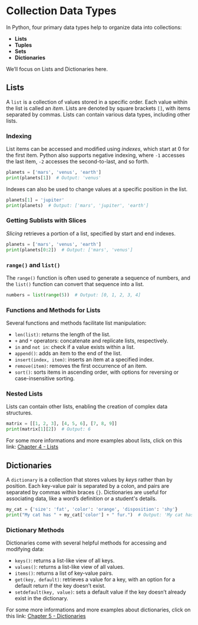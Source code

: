 # Collection Data Types

In Python, four primary data types help to organize data into collections:
- **Lists**
- **Tuples**
- **Sets**
- **Dictionaries**

We’ll focus on Lists and Dictionaries here.

## Lists

A `list` is a collection of values stored in a specific order. Each value within the list is called an *item*. Lists are denoted by square brackets `[]`, with items separated by commas. Lists can contain various data types, including other lists.

### Indexing
List items can be accessed and modified using *indexes*, which start at 0 for the first item. Python also supports negative indexing, where `-1` accesses the last item, `-2` accesses the second-to-last, and so forth.

```python
planets = ['mars', 'venus', 'earth']
print(planets[1])  # Output: 'venus'
```

Indexes can also be used to change values at a specific position in the list.

```python
planets[1] = 'jupiter'
print(planets)  # Output: ['mars', 'jupiter', 'earth']
```

### Getting Sublists with Slices
*Slicing* retrieves a portion of a list, specified by start and end indexes.

```python
planets = ['mars', 'venus', 'earth']
print(planets[0:2])  # Output: ['mars', 'venus']
```

### `range()` and `list()`
The `range()` function is often used to generate a sequence of numbers, and the `list()` function can convert that sequence into a list.

```python
numbers = list(range(5))  # Output: [0, 1, 2, 3, 4]
```

### Functions and Methods for Lists
Several functions and methods facilitate list manipulation:
- `len(list)`: returns the length of the list.
- `+` and `*` operators: concatenate and replicate lists, respectively.
- `in` and `not in`: check if a value exists within a list.
- `append()`: adds an item to the end of the list.
- `insert(index, item)`: inserts an item at a specified index.
- `remove(item)`: removes the first occurrence of an item.
- `sort()`: sorts items in ascending order, with options for reversing or case-insensitive sorting.

### Nested Lists
Lists can contain other lists, enabling the creation of complex data structures.

```python
matrix = [[1, 2, 3], [4, 5, 6], [7, 8, 9]]
print(matrix[1][2])  # Output: 6
```
For some more informations and more examples about lists, click on this link: [Chapter 4 - Lists](notes/chapter_4_notes.md)


## Dictionaries

A `dictionary` is a collection that stores values by *keys* rather than by position. Each key-value pair is separated by a colon, and pairs are separated by commas within braces `{}`. Dictionaries are useful for associating data, like a word’s definition or a student's details.

```python
my_cat = {'size': 'fat', 'color': 'orange', 'disposition': 'shy'}
print("My cat has " + my_cat['color'] + " fur.")  # Output: 'My cat has orange fur.'
```

### Dictionary Methods
Dictionaries come with several helpful methods for accessing and modifying data:
- `keys()`: returns a list-like view of all keys.
- `values()`: returns a list-like view of all values.
- `items()`: returns a list of key-value pairs.
- `get(key, default)`: retrieves a value for a key, with an option for a default return if the key doesn’t exist.
- `setdefault(key, value)`: sets a default value if the key doesn’t already exist in the dictionary.


For some more informations and more examples about dictionaries, click on this link: [Chapter 5 - Dictionaries](notes/chapter_5_notes.md)



